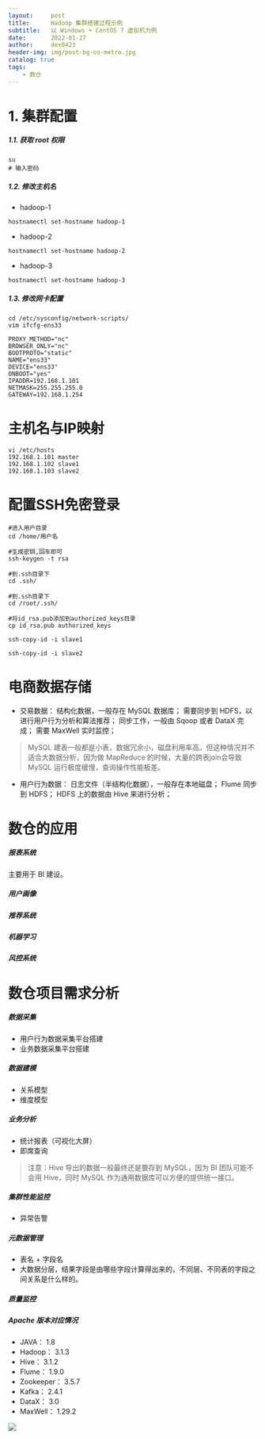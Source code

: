 ```yaml
---
layout:     post
title:      Hadoop 集群搭建过程示例
subtitle:   以 Windows + CentOS 7 虚拟机为例
date:       2022-01-27
author:     dex0423
header-img: img/post-bg-os-metro.jpg
catalog: true
tags:
    - 数仓
---
```


# 1. 集群配置

##### 1.1. 获取 root 权限
```aidl
su
# 输入密码
```

##### 1.2. 修改主机名

- hadoop-1
```aidl
hostnamectl set-hostname hadoop-1
```
- hadoop-2
```aidl
hostnamectl set-hostname hadoop-2
```
- hadoop-3
```aidl
hostnamectl set-hostname hadoop-3
```

##### 1.3. 修改网卡配置

```aidl
cd /etc/sysconfig/network-scripts/
vim ifcfg-ens33
```

```aidl
PROXY_METHOD="nc"
BROWSER_ONLY="nc"
BOOTPROTO="static"
NAME="ens33"
DEVICE="ens33"
ONBOOT="yes"
IPADDR=192.168.1.101
NETMASK=255.255.255.0
GATEWAY=192.168.1.254
```

# 主机名与IP映射

```aidl
vi /etc/hosts
192.168.1.101 master
192.168.1.102 slave1
192.168.1.103 slave2
```

# 配置SSH免密登录

```aidl
#进入用户目录
cd /home/用户名

#生成密钥,回车即可
ssh-keygen -t rsa

#到.ssh目录下
cd .ssh/

#到.ssh目录下
cd /root/.ssh/

#将id_rsa.pub添加到authorized_keys目录
cp id_rsa.pub authorized_keys

ssh-copy-id -i slave1

ssh-copy-id -i slave2
```

# 

# 电商数据存储

- 交易数据： 
  结构化数据，一般存在 MySQL 数据库；
  需要同步到 HDFS，以进行用户行为分析和算法推荐；
  同步工作，一般由 Sqoop 或者 DataX 完成；
  需要 MaxWell 实时监控；

> MySQL 建表一般都是小表，数据冗余小，磁盘利用率高。但这种情况并不适合大数据分析，因为做 MapReduce 的时候，大量的跨表join会导致 MySQL 运行极度缓慢，查询操作性能极差。

- 用户行为数据：
  日志文件（半结构化数据），一般存在本地磁盘； 
  Flume 同步到 HDFS；
  HDFS 上的数据由 Hive 来进行分析；

# 数仓的应用

##### 报表系统

主要用于 BI 建设。

##### 用户画像

##### 推荐系统

##### 机器学习

##### 风控系统



# 数仓项目需求分析

##### 数据采集

- 用户行为数据采集平台搭建
- 业务数据采集平台搭建 

##### 数据建模

- 关系模型
- 维度模型

##### 业务分析

- 统计报表（可视化大屏）
- 即席查询

> 注意：Hive 导出的数据一般最终还是要存到 MySQL，因为 BI 团队可能不会用 Hive，同时 MySQL 作为通用数据库可以方便的提供统一接口。

##### 集群性能监控

- 异常告警

##### 元数据管理

- 表名 + 字段名
- 大数据分层，结果字段是由哪些字段计算得出来的，不同层、不同表的字段之间关系是什么样的。

##### 质量监控


##### Apache 版本对应情况

- JAVA： 1.8
- Hadoop： 3.1.3
- Hive： 3.1.2
- Flume： 1.9.0
- Zookeeper： 3.5.7
- Kafka： 2.4.1
- DataX： 3.0
- MaxWell： 1.29.2


![]({{site.baseurl}}/img-post/fwq-1-1.jpg)


